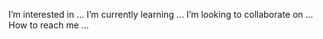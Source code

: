  I’m interested in ...
 I’m currently learning ...
 I’m looking to collaborate on ...
 How to reach me ...

